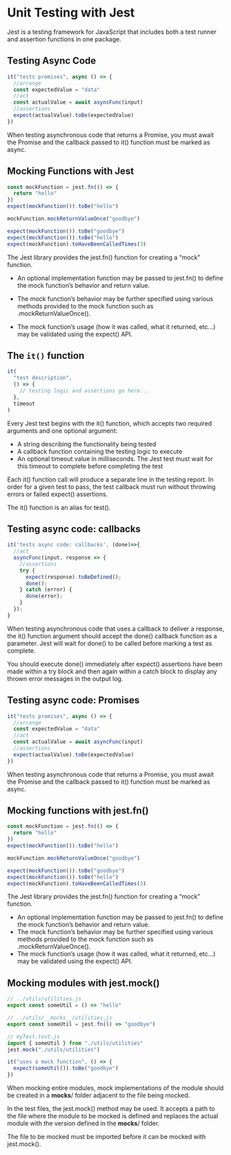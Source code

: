 # Unit Testing with Jest

Jest is a testing framework for JavaScript that includes both a test runner and assertion functions in one package.

## Testing Async Code

```javascript
it("tests promises", async () => {
  //arrange
  const expectedValue = "data"
  //act
  const actualValue = await asyncFunc(input)
  //assertions
  expect(actualValue).toBe(expectedValue)
})
```

When testing asynchronous code that returns a Promise, you must await the Promise and the callback passed to it() function must be marked as async.

## Mocking Functions with Jest

```javascript
const mockFunction = jest.fn(() => {
  return "hello"
})
expect(mockFunction()).toBe("hello")

mockFunction.mockReturnValueOnce("goodbye")

expect(mockFunction()).toBe("goodbye")
expect(mockFunction()).toBe("hello")
expect(mockFunction).toHaveBeenCalledTimes(3)
```

The Jest library provides the jest.fn() function for creating a “mock” function.

- An optional implementation function may be passed to jest.fn() to define the mock function’s behavior and return value.

- The mock function’s behavior may be further specified using various methods provided to the mock function such as .mockReturnValueOnce().

- The mock function’s usage (how it was called, what it returned, etc…) may be validated using the expect() API.

## The `it()` function

```javascript
it(
  "test description",
  () => {
    // testing logic and assertions go here...
  },
  timeout
)
```

Every Jest test begins with the it() function, which accepts two required arguments and one optional argument:

- A string describing the functionality being tested
- A callback function containing the testing logic to execute
- An optional timeout value in milliseconds. The Jest test must wait for this timeout to complete before completing the test

Each it() function call will produce a separate line in the testing report. In order for a given test to pass, the test callback must run without throwing errors or failed expect() assertions.

The it() function is an alias for test().

## Testing async code: callbacks

```javascript
it('tests async code: callbacks', (done)=>{
  //act
  asyncFunc(input, response => {
    //assertions
    try {
      expect(response).toBeDefined();
      done();
    } catch (error) {
      done(error);
    }
  });
}
```

When testing asynchronous code that uses a callback to deliver a response, the it() function argument should accept the done() callback function as a parameter. Jest will wait for done() to be called before marking a test as complete.

You should execute done() immediately after expect() assertions have been made within a try block and then again within a catch block to display any thrown error messages in the output log.

## Testing async code: Promises

```javascript
it("tests promises", async () => {
  //arrange
  const expectedValue = "data"
  //act
  const actualValue = await asyncFunc(input)
  //assertions
  expect(actualValue).toBe(expectedValue)
})
```

When testing asynchronous code that returns a Promise, you must await the Promise and the callback passed to it() function must be marked as async.

## Mocking functions with jest.fn()

```javascript
const mockFunction = jest.fn(() => {
  return "hello"
})
expect(mockFunction()).toBe("hello")

mockFunction.mockReturnValueOnce("goodbye")

expect(mockFunction()).toBe("goodbye")
expect(mockFunction()).toBe("hello")
expect(mockFunction).toHaveBeenCalledTimes(3)
```

The Jest library provides the jest.fn() function for creating a “mock” function.

- An optional implementation function may be passed to jest.fn() to define the mock function’s behavior and return value.
- The mock function’s behavior may be further specified using various methods provided to the mock function such as .mockReturnValueOnce().
- The mock function’s usage (how it was called, what it returned, etc…) may be validated using the expect() API.

## Mocking modules with jest.mock()

```javascript
// ../utils/utilities.js
export const someUtil = () => "hello"

// ../utils/__mocks__/utilities.js
export const someUtil = jest.fn(() => "goodbye")

// myTest.test.js
import { someUtil } from "./utils/utilities"
jest.mock("./utils/utilities")

it("uses a mock function", () => {
  expect(someUtil()).toBe("goodbye")
})
```

When mocking entire modules, mock implementations of the module should be created in a **mocks**/ folder adjacent to the file being mocked.

In the test files, the jest.mock() method may be used. It accepts a path to the file where the module to be mocked is defined and replaces the actual module with the version defined in the **mocks**/ folder.

The file to be mocked must be imported before it can be mocked with jest.mock().
